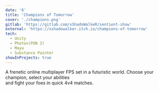 ```yaml
---
date: '6'
title: 'Champions of Tomorrow'
cover: './champions.png'
gitlab: 'https://gitlab.com/xShadoWalkeR/sentient-show'
external: 'https://xshadowalker.itch.io/champions-of-tomorrow'
tech:
  - Unity
  - Photon(PUN 2)
  - Maya
  - Substance Painter
showInProjects: true
---
```


A frenetic online multiplayer FPS set in a futuristic world. Choose your champion, select your abilities<br/> and fight your foes in quick 4v4 matches.
